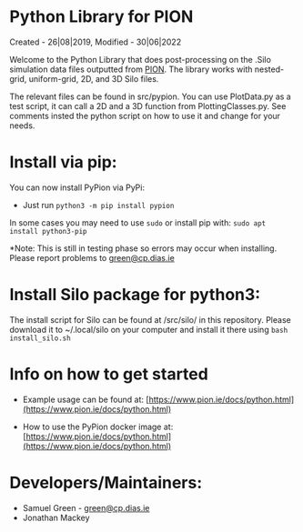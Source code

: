 # Python Library for PION
Created - 26|08|2019,
Modified - 30|06|2022

Welcome to the Python Library that does post-processing on the .Silo simulation data files outputted from [PION]((https://www.pion.ie)). The library works with nested-grid, uniform-grid, 2D, and 3D Silo files.

The relevant files can be found in src/pypion. You can use PlotData.py as a test script, it can call a 2D and a 3D function from PlottingClasses.py. See comments insted the python script on how to use it and change for your needs.

# Install via pip:

You can now install PyPion via PyPi:

* Just run `python3 -m pip install pypion`

In some cases you may need to use `sudo` or install pip with: `sudo apt install python3-pip`

*Note: This is still in testing phase so errors may occur when installing. Please report problems to green@cp.dias.ie

# Install Silo package for python3:

The install script for Silo can be found at /src/silo/ in this repository. Please download it to ~/.local/silo on your computer and install it there using `bash install_silo.sh` 

# Info on how to get started

* Example usage can be found at: [https://www.pion.ie/docs/python.html](https://www.pion.ie/docs/python.html)

* How to use the PyPion docker image at: [https://www.pion.ie/docs/python.html](https://www.pion.ie/docs/python.html)


# Developers/Maintainers:

* Samuel Green - green@cp.dias.ie
* Jonathan Mackey

